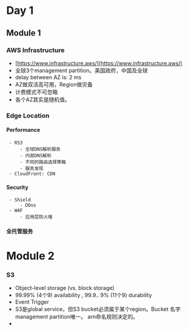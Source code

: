 # Day 1
## Module 1

### AWS Infrastructure

 - [https://www.infrastructure.aws/](https://www.infrastructure.aws/)
 - 全球3个management partition。美国政府，中国及全球
 - delay between AZ is: 2 ms 
 - AZ做双活高可用，Region做灾备
 - 计费模式不可忽略
 - 各个AZ其实是随机值。

### Edge Location
 #### Performance
	 - R53
		 - 全球DNS解析服务
		 - 内部DNS解析
		 - 不同的路由选择策略
		 - 服务发现
	 - CloudFront: CDN
 #### Security
	 - Shield
		 - DDos
	 - WAF
		 - 应用层防火墙
#### 全托管服务

# Module 2
### S3
- Object-level storage (vs. block storage)
- 99.99% (4个9) availability , 99.9.. 9% (11个9) durability
- Event Trigger 
- S3是global service，但S3 bucket必须属于某个region。Bucket 名字management partition唯一。 arn命名规则决定的。
- 

<!--stackedit_data:
eyJoaXN0b3J5IjpbMTY5NTk4NTQxLC0zNzk3ODkxMzcsNjc1ND
g3NTYsLTE3ODIwMzI2OTksMTQwMDMyNjYxNyw3MzA5OTgxMTZd
fQ==
-->